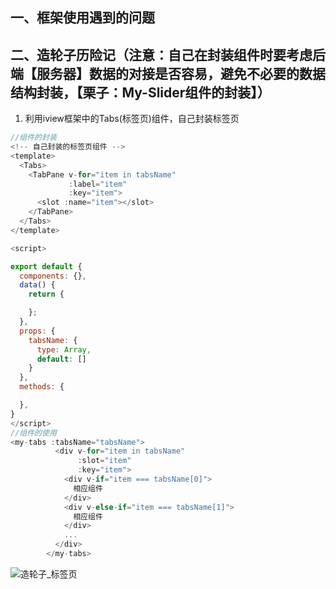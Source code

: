 ## 一、框架使用遇到的问题

## 二、造轮子历险记（注意：自己在封装组件时要考虑后端【服务器】数据的对接是否容易，避免不必要的数据结构封装，【栗子：My-Slider组件的封装】）

1. 利用iview框架中的Tabs(标签页)组件，自己封装标签页

```js
//组件的封装
<!-- 自己封装的标签页组件 -->
<template>
  <Tabs>
    <TabPane v-for="item in tabsName"
             :label="item"
             :key="item">
      <slot :name="item"></slot>
    </TabPane>
  </Tabs>
</template>

<script>

export default {
  components: {},
  data() {
    return {

    };
  },
  props: {
    tabsName: {
      type: Array,
      default: []
    }
  },
  methods: {

  },
}
</script>
//组件的使用
<my-tabs :tabsName="tabsName">
          <div v-for="item in tabsName"
               :slot="item"
               :key="item">
            <div v-if="item === tabsName[0]">
              相应组件  
            </div>  
            <div v-else-if="item === tabsName[1]">
              相应组件  
            </div> 
            ...
          </div>
        </my-tabs>
```

![造轮子_标签页](D:\Desktop\software\Elena\进阶高级.assets\造轮子_标签页.png)
